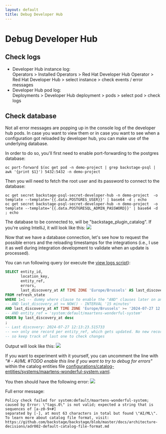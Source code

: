 ```yaml
---
layout: default
title: Debug Developer Hub
---
```


# Debug Developer Hub

## Check logs
* Developer Hub instance log:  
Operators > Installed Operators > Red Hat Developer Hub Operator > Red Hat Developer Hub > select instance > check events / error messages
* Developer Hub pod log:  
Deployments > Developer Hub deployment > pods > select pod > check logs

## Check database

Not all error messages are popping up in the console log of the developer hub pods. In case you want to
view them or in case you want to see when a configuration got reloaded by developer hub, you can make use
of the underlying database.

In order to do so, you'll first need to enable port-forwarding to the postgres database:
```shell
oc port-forward $(oc get pod -n demo-project | grep backstage-psql | awk '{print $1}') 5432:5432 -n demo-project
```

Then you will need to fetch the root user and its password to connect to the database:
```shell
oc get secret backstage-psql-secret-developer-hub -n demo-project  -o template --template='{{.data.POSTGRES_USER}}' | base64 -d ; echo
oc get secret backstage-psql-secret-developer-hub -n demo-project  -o template --template='{{.data.POSTGRESQL_ADMIN_PASSWORD}}' | base64 -d ; echo
```


The database to be connected to, will be "backstage_plugin_catalog". If you're using IntelliJ,
it will look like this:
<img src="https://raw.githubusercontent.com/maarten-vandeperre/developer-hub-documentation/main/images/dev-hub-postgres-creation.png">

Now that we have a database connection, let's see how to request the possible errors and the
reloading timestamps for the integrations (i.e., I use it as well during integration development to
validate when an update is processed).

You can run following query (or execute the [view logs script](https://github.com/maarten-vandeperre/developer-hub-documentation/blob/main/sql/view_errors.sql)):
```sql
SELECT entity_id,
       location_key,
       entity_ref,
       errors,
       last_discovery_at AT TIME ZONE 'Europe/Brussels' AS last_discovery_at
FROM refresh_state
WHERE 1=1 -- dummy where clause to enable the "AND" clauses later on and play with commenting them out
-- AND last_discovery_at >= NOW() - INTERVAL '15 minutes'
AND last_discovery_at AT TIME ZONE 'Europe/Brussels' >= '2024-07-27 12:19:28.943856'
-- AND entity_ref = 'system:default/maartens-wonderful-system'
ORDER by last_discovery_at desc
;
-- Last discovery: 2024-07-27 12:13:23.515733
-- ==> only one record per entity_ref, which gets updated. No new record after an update,
-- so keep track of last one to check changes
```

Output will look like this:
<img src="https://raw.githubusercontent.com/maarten-vandeperre/developer-hub-documentation/main/images/dev-hub-postgres-follow-up.png" class="large">

If you want to experiment with it yourself, you can uncomment the line with _"#    - AI/ML #TODO enable this line if you want to try to debug for errors"_
within the catalog entities file [configurations/catalog-entities/systems/maartens-wonderful-system.yaml](https://github.com/maarten-vandeperre/developer-hub-documentation/blob/main/configurations/catalog-entities/systems/maartens-wonderful-system.yaml).

You then should have the following error:
<img src="https://raw.githubusercontent.com/maarten-vandeperre/developer-hub-documentation/main/images/dev-hub-postgres-debug-errors.png" class="large">

Full error message:

```text
Policy check failed for system:default/maartens-wonderful-system; 
caused by Error: \"tags.0\" is not valid; expected a string that is sequences of [a-z0-9+#] 
separated by [-], at most 63 characters in total but found \"AI/ML\". 
To learn more about catalog file format, visit: https://github.com/backstage/backstage/blob/master/docs/architecture-decisions/adr002-default-catalog-file-format.md
```
